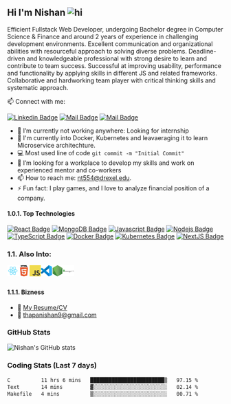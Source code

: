 ## Hi I'm Nishan <img src="https://user-images.githubusercontent.com/1303154/88677602-1635ba80-d120-11ea-84d8-d263ba5fc3c0.gif" width="28px" alt="hi">

Efficient Fullstack Web Developer, undergoing Bachelor degree in Computer Science & Finance and around 2 years of experience in challenging development environments. Excellent communication and organizational abilities with resourceful approach to solving diverse problems. Deadline-driven and knowledgeable professional with strong desire to learn and contribute to team success. Successful at improving usability, performance and functionality by applying skills in different JS and related frameworks. Collaborative and hardworking team player with critical thinking skills and systematic approach.

:mailbox: Connect with me:

[![Linkedin Badge](https://img.shields.io/badge/-Nishan-0e76a8?style=flat&labelColor=0e76a8&logo=linkedin&logoColor=white)](https://www.linkedin.com/in/nishan-thapa-18331a171/) [![Mail Badge](https://img.shields.io/badge/-@nishan_nt-e84393?style=flat&labelColor=e84393&logo=instagram&logoColor=white)](https://www.instagram.com/nishan_nt/) [![Mail Badge](https://img.shields.io/badge/-nishanthapa-c0392b?style=flat&labelColor=c0392b&logo=gmail&logoColor=white)](mailto:thapanishan9@gmail.com)

<!-- TODO: Add last video link -->

- 🔭 I’m currently not working anywhere: Looking for internship
- 🌱 I'm currently into Docker, Kubernetes and leavaeraging it to learn Microservice architechture. 
- :computer: Most used line of code `git commit -m "Initial Commit"`
- 🤔 I’m looking for a workplace to develop my skills and work on experienced mentor and co-workers
- 📫 How to reach me: nt554@drexel.edu.
- ⚡ Fun fact: I play games, and I love to analyze financial position of a company.

#### 1.0.1. Top Technologies

<!-- TODO: Make technologies links takes you to repositories -->

[![React Badge](https://img.shields.io/badge/-React-61DBFB?style=for-the-badge&labelColor=black&logo=react&logoColor=61DBFB)](#) [![MongoDB Badge](https://img.shields.io/badge/-mongo-3C873A?style=for-the-badge&labelColor=black&logo=&logoColor=e535ab)](#) [![Javascript Badge](https://img.shields.io/badge/-Javascript-F0DB4F?style=for-the-badge&labelColor=black&logo=javascript&logoColor=F0DB4F)](#) [![Nodejs Badge](https://img.shields.io/badge/-Nodejs-3C873A?style=for-the-badge&labelColor=black&logo=node.js&logoColor=3C873A)](#) [![TypeScript Badge](https://img.shields.io/badge/-TypeScript-lightblue?style=for-the-badge&labelColor=black&logo=typescript&logoColor=white)](#) [![Docker Badge](https://img.shields.io/badge/-Docker-blue?style=for-the-badge&labelColor=black&logo=docker&logoColor=blue)](#) [![Kubernetes Badge](https://img.shields.io/badge/-Kubernetes-teal?style=for-the-badge&labelColor=black&logo=kubernetes&logoColor=blue)](#) [![NextJS Badge](https://img.shields.io/badge/-Next.JS-lightyellow?style=for-the-badge&labelColor=black&logo=next.js&logoColor=lightblue)](#) 

### 1.1. Also Into:

<img align="left" alt="React" width="26px" src="https://raw.githubusercontent.com/github/explore/80688e429a7d4ef2fca1e82350fe8e3517d3494d/topics/react/react.png" /><img align="left" alt="HTML5" width="26px" src="https://raw.githubusercontent.com/github/explore/80688e429a7d4ef2fca1e82350fe8e3517d3494d/topics/html/html.png" /><img align="left" alt="JavaScript" width="26px" src="https://raw.githubusercontent.com/github/explore/80688e429a7d4ef2fca1e82350fe8e3517d3494d/topics/javascript/javascript.png" />

<img align="left" alt="Visual Studio Code" width="26px" src="https://raw.githubusercontent.com/github/explore/80688e429a7d4ef2fca1e82350fe8e3517d3494d/topics/visual-studio-code/visual-studio-code.png" />

<img align="left" alt="Node.js" width="26px" src="https://raw.githubusercontent.com/github/explore/80688e429a7d4ef2fca1e82350fe8e3517d3494d/topics/nodejs/nodejs.png" />

<img align="left" alt="MongoDB" width="26px" src="https://raw.githubusercontent.com/github/explore/80688e429a7d4ef2fca1e82350fe8e3517d3494d/topics/mongodb/mongodb.png" />

<br />
<br />


#### 1.1.1. Bizness
- :paperclip: [My Resume/CV]()
- :email: thapanishan9@gmail.com


### GitHub Stats

<!-- [![Nishan's GitHub stats](https://github-readme-stats.vercel.app/api?username=nishanprime&hide=prs,contribs&theme=tokyonight)](https://github.com/nishanprime/github-readme-stats) -->
![Nishan's GitHub stats](https://github-readme-stats.vercel.app/api?username=nishanprime&show_icons=true&theme=radical)


<!-- <details>
<summary>
  More stuff about me
</summary>

<br >

I love making website and mobile apps. I started my development journey in my college, from around Jan 2021, and have tried self-learning approach-- watching tutorials online and reading documentations. With daily learning, I feel more and more comfortable with my skills, and up until this point, I have done tons of projects to assess those skills.

Up until this day, Jun11, 2021, I have invested myself more than 300 hours of MERN stack web development and around 100 hours of REACT-Native app development.  -->


### Coding Stats (Last 7 days)
  
<!--START_SECTION:waka-->

```text
C          11 hrs 6 mins   ████████████████████████▒   97.15 %
Text       14 mins         ▓░░░░░░░░░░░░░░░░░░░░░░░░   02.14 %
Makefile   4 mins          ▒░░░░░░░░░░░░░░░░░░░░░░░░   00.71 %
```

<!--END_SECTION:waka-->

